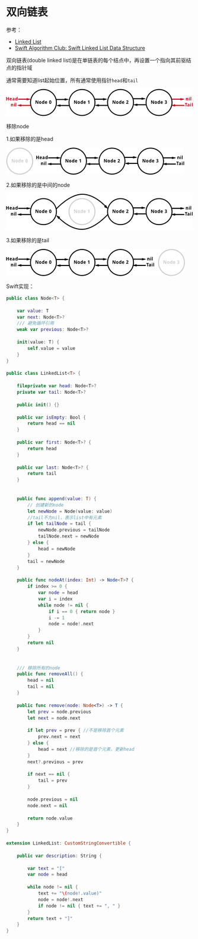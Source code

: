 # 双向链表

参考：

+ [Linked List](<https://github.com/raywenderlich/swift-algorithm-club/tree/master/Linked%20List>)
+ [Swift Algorithm Club: Swift Linked List Data Structure](<https://www.raywenderlich.com/947-swift-algorithm-club-swift-linked-list-data-structure>)

双向链表(double linked list)是在单链表的每个结点中，再设置一个指向其前驱结点的指针域

通常需要知道list起始位置，所有通常使用指针`head`和`tail`

![016](https://github.com/winfredzen/iOS-Basic/blob/master/%E7%AE%97%E6%B3%95/images/016.png)

移除node

1.如果移除的是head

![017](https://github.com/winfredzen/iOS-Basic/blob/master/%E7%AE%97%E6%B3%95/images/017.png)

2.如果移除的是中间的node

![018](https://github.com/winfredzen/iOS-Basic/blob/master/%E7%AE%97%E6%B3%95/images/018.png)

3.如果移除的是tail

![019](https://github.com/winfredzen/iOS-Basic/blob/master/%E7%AE%97%E6%B3%95/images/019.png)

Swift实现：

```swift
public class Node<T> {
    
    var value: T
    var next: Node<T>?
    /// 避免循环引用
    weak var previous: Node<T>?

    init(value: T) {
        self.value = value
    }
}

public class LinkedList<T> {
    
    fileprivate var head: Node<T>?
    private var tail: Node<T>?
    
    public init() {}
    
    public var isEmpty: Bool {
        return head == nil
    }
    
    public var first: Node<T>? {
        return head
    }
    
    public var last: Node<T>? {
        return tail
    }
    
    
    public func append(value: T) {
        // 创建新的node
        let newNode = Node(value: value)
        //tail不为nil，表示list中有元素
        if let tailNode = tail {
            newNode.previous = tailNode
            tailNode.next = newNode
        } else {
            head = newNode
        }
        tail = newNode
    }
    
    public func nodeAt(index: Int) -> Node<T>? {
        if index >= 0 {
            var node = head
            var i = index
            while node != nil {
                if i == 0 { return node }
                i -= 1
                node = node!.next
            }
        }
        return nil
    }
    
    
    /// 移除所有的node
    public func removeAll() {
        head = nil
        tail = nil
    }
    
    public func remove(node: Node<T>) -> T {
        let prev = node.previous
        let next = node.next
        
        if let prev = prev { //不是移除首个元素
            prev.next = next
        } else {
            head = next //移除的是首个元素，更新head
        }
        next?.previous = prev 
        
        if next == nil {
            tail = prev
        }
        
        node.previous = nil
        node.next = nil
        
        return node.value
    }
}

extension LinkedList: CustomStringConvertible {

    public var description: String {
  
        var text = "["
        var node = head
    
        while node != nil {
            text += "\(node!.value)"
            node = node!.next
            if node != nil { text += ", " }
        }
        return text + "]"
    }
}

```

